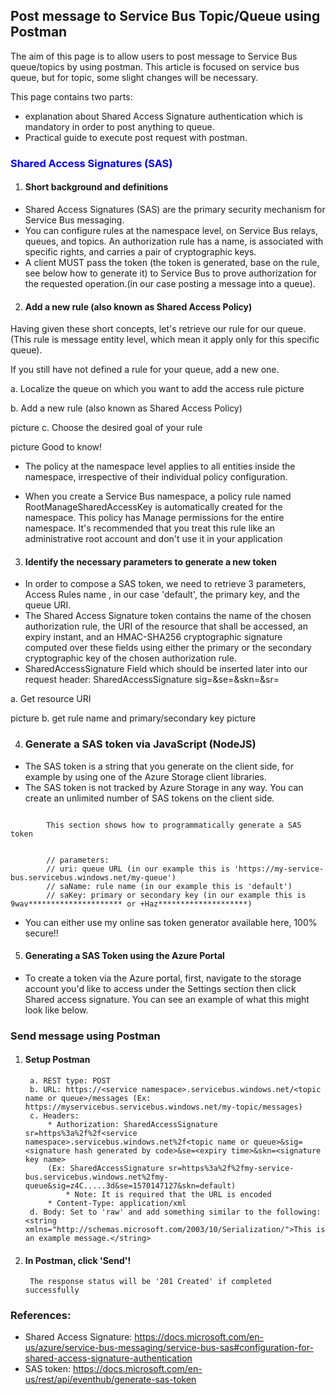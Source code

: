 ## Post message to Service Bus Topic/Queue using Postman

  
The aim of this page is to allow users to post message to Service Bus queue/topics by using postman. This article is focused on service bus queue, but for topic, some slight changes will be necessary.

This page contains two parts:
*    explanation about Shared Access Signature authentication which is mandatory in order to post anything to queue.
*    Practical guide to execute post request with postman.

### <span style="color:blue">Shared Access Signatures (SAS)</span>
1. #### Short background and definitions

* Shared Access Signatures (SAS) are the primary security mechanism for Service Bus messaging.
* You can configure rules at the namespace level, on Service Bus relays, queues, and topics. An authorization rule has a name, is associated with specific rights, and carries a pair of cryptographic keys.
* A client MUST pass the token (the token is generated, base on the rule, see below how to generate it) to Service Bus to prove authorization for the requested operation.(in our case posting a message into a queue).

2. #### Add a new rule (also known as Shared Access Policy)

Having given these short concepts, let's retrieve our rule for our queue. (This rule is message entity level, which mean it apply only for this specific queue).

If you still have not defined a rule for your queue, add a new one.


   a. Localize the queue on which you want to add the access rule
picture

   b. Add a new rule (also known as Shared Access Policy)

picture
   c. Choose the desired goal of your rule

picture
Good to know!

* The policy at the namespace level applies to all entities inside the namespace, irrespective of their individual policy configuration.

* When you create a Service Bus namespace, a policy rule named RootManageSharedAccessKey is automatically created for the namespace. This policy has Manage permissions for the entire namespace. It's recommended that you treat this rule like an administrative root account and don't use it in your application

3. #### Identify the necessary parameters to generate a new token

* In order to compose a SAS token, we need to retrieve 3 parameters, Access Rules name , in our case 'default', the primary key, and the queue URI.
* The Shared Access Signature token contains the name of the chosen authorization rule, the URI of the resource that shall be accessed, an expiry instant, and an HMAC-SHA256 cryptographic signature computed over these fields using either the primary or the secondary cryptographic key of the chosen authorization rule.
* SharedAccessSignature Field which should be inserted later into our request header: SharedAccessSignature sig=<signature-string>&se=<expiry>&skn=<keyName>&sr=<URL-encoded-resourceURI>


a. Get resource URI

picture
b. get rule name and primary/secondary key
picture

4. ### Generate a SAS token via JavaScript (NodeJS)

* The SAS token is a string that you generate on the client side, for example by using one of the Azure Storage client libraries.
* The SAS token is not tracked by Azure Storage in any way. You can create an unlimited number of SAS tokens on the client side.

```

        This section shows how to programmatically generate a SAS token
       
         
        // parameters:
        // uri: queue URL (in our example this is 'https://my-service-bus.servicebus.windows.net/my-queue')
        // saName: rule name (in our example this is 'default')
        // saKey: primary or secondary key (in our example this is 9wav********************* or +Haz********************)
```
* You can either use my online sas token generator available here, 100% secure!!

5. #### Generating a SAS Token using the Azure Portal

* To create a token via the Azure portal, first, navigate to the storage account you'd like to access under the Settings section then click Shared access signature. You can see an example of what this might look like below.


### Send message using Postman

1. #### Setup Postman
        a. REST type: POST
        b. URL: https://<service namespace>.servicebus.windows.net/<topic name or queue>/messages (Ex: https://myservicebus.servicebus.windows.net/my-topic/messages)
        c. Headers:
            * Authorization: SharedAccessSignature sr=https%3a%2f%2f<service namespace>.servicebus.windows.net%2f<topic name or queue>&sig=<signature hash generated by code>&se=<expiry time>&skn=<signature key name>
            (Ex: SharedAccessSignature sr=https%3a%2f%2fmy-service-bus.servicebus.windows.net%2fmy-queue&sig=z4C.....3d&se=1570147127&skn=default)
                * Note: It is required that the URL is encoded
            * Content-Type: application/xml
        d. Body: Set to 'raw' and add something similar to the following: <string xmlns="http://schemas.microsoft.com/2003/10/Serialization/">This is an example message.</string>

2. #### In Postman, click 'Send'!
        The response status will be '201 Created' if completed successfully


### References:

  * Shared Access Signature: https://docs.microsoft.com/en-us/azure/service-bus-messaging/service-bus-sas#configuration-for-shared-access-signature-authentication
  * SAS token: https://docs.microsoft.com/en-us/rest/api/eventhub/generate-sas-token
